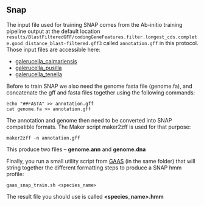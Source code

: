 ## Snap

The input file used for training SNAP comes from the Ab-initio training pipeline output at the default location `results/BlastFilteredGFF/codingGeneFeatures.filter.longest_cds.complete.good_distance_blast-filtered.gff3` called `annotation.gff` in this protocol. 
Those input files are accessible here:  
  * [galerucella_calmariensis](./annotation/galerucella_calmariensis/abinitio_profiles/snap)  
  * [galerucella_pusilla](./annotation/galerucella_pusilla/abinitio_profiles/snap)  
  * [galerucella_tenella](./annotation/galerucella_tenella/abinitio_profiles/snap) 
  
Before to train SNAP we also need the genome fasta file (genome.fa), and concatenate the gff and fasta files together using the following commands:

```
echo "##FASTA" >> annotation.gff
cat genome.fa >> annotation.gff
```

The annotation and genome then need to be converted into SNAP compatible formats. The Maker script maker2zff is used for that purpose:

```
maker2zff -n annotation.gff
```

This produce two files – **genome.ann** and **genome.dna**


Finally, you run a small utility script from [GAAS](https://github.com/NBISweden/GAAS) (in the same folder) that will string together the different formatting steps to produce a SNAP hmm profile:

```
gaas_snap_train.sh <species_name>
```

The result file you should use is called **<species_name>.hmm**
